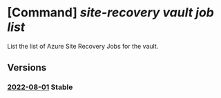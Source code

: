 # [Command] _site-recovery vault job list_

List the list of Azure Site Recovery Jobs for the vault.

## Versions

### [2022-08-01](/Resources/mgmt-plane/L3N1YnNjcmlwdGlvbnMve30vcmVzb3VyY2Vncm91cHMve30vcHJvdmlkZXJzL21pY3Jvc29mdC5yZWNvdmVyeXNlcnZpY2VzL3ZhdWx0cy97fS9yZXBsaWNhdGlvbmpvYnM=/2022-08-01.xml) **Stable**

<!-- mgmt-plane /subscriptions/{}/resourcegroups/{}/providers/microsoft.recoveryservices/vaults/{}/replicationjobs 2022-08-01 -->
